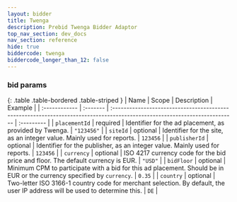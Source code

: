 ```yaml
---
layout: bidder
title: Twenga
description: Prebid Twenga Bidder Adaptor
top_nav_section: dev_docs
nav_section: reference
hide: true
biddercode: twenga
biddercode_longer_than_12: false
---
```


### bid params

{: .table .table-bordered .table-striped }
| Name          | Scope    | Description                                                                                                                | Example    |
| :------------ | :------- | :------------------------------------------------------------------------------------------------------------------------- | :--------- |
| `placementId` | required | Identifier for the ad placement, as provided by Twenga.                                                                    | `"123456"` |
| `siteId`      | optional | Identifier for the site, as an integer value. Mainly used for reports.                                                     | `123456`   |
| `publisherId` | optional | Identifier for the publisher, as an integer value. Mainly used for reports.                                                | `123456`   |
| `currency`    | optional | ISO 4217 currency code for the bid price and floor. The default currency is EUR.                                           | `"USD"`    |
| `bidFloor`    | optional | Minimum CPM to participate with a bid for this ad placement. Should be in EUR or the currency specified by `currency`.     | `0.35`     |
| `country`     | optional | Two-letter ISO 3166-1 country code for merchant selection. By default, the user IP address will be used to determine this. | `DE`       |
